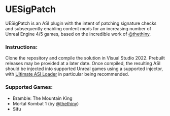 # UESigPatch
UESigPatch is an ASI plugin with the intent of patching signature checks and subsequently enabling content mods for an increasing number of Unreal Engine 4/5 games, based on the incredible work of [@thethiny](https://github.com/thethiny).

### Instructions:
Clone the repository and compile the solution in Visual Studio 2022. Prebuilt releases may be provided at a later date. Once compiled, the resulting ASI should be injected into supported Unreal games using a supported injector, with [Ultimate ASI Loader](https://github.com/ThirteenAG/Ultimate-ASI-Loader) in particular being recommended.

### Supported Games:
 - Bramble: The Mountain King
 - Mortal Kombat 1 (by [@thethiny](https://github.com/thethiny))
 - Sifu

